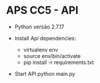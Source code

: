 # APS CC5 - API

- Python versão 2.7.17

- Install Api dependencies:
    - virtualenv env
    - source env/bin/activate
    - pip install -r requirements.txt

- Start API
    python main.py
